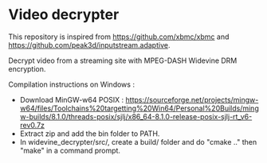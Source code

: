 # Video decrypter

This repository is inspired from https://github.com/xbmc/xbmc and https://github.com/peak3d/inputstream.adaptive.

Decrypt video from a streaming site with MPEG-DASH Widevine DRM encryption.

Compilation instructions on Windows :
* Download MinGW-w64 POSIX : https://sourceforge.net/projects/mingw-w64/files/Toolchains%20targetting%20Win64/Personal%20Builds/mingw-builds/8.1.0/threads-posix/sjlj/x86_64-8.1.0-release-posix-sjlj-rt_v6-rev0.7z
* Extract zip and add the bin folder to PATH.
* In widevine_decrypter/src/, create a build/ folder and do "cmake .." then "make" in a command prompt.

